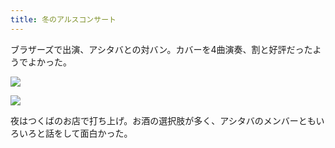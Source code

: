 ```yaml
---
title: 冬のアルスコンサート
---
```


ブラザーズで出演、アシタバとの対バン。カバーを4曲演奏、割と好評だったようでよかった。

![](https://photos.old.apkas.net/medium/202302/20230219-091938.webp)

![](https://photos.old.apkas.net/medium/202302/20230219-132221.webp)

夜はつくばのお店で打ち上げ。お酒の選択肢が多く、アシタバのメンバーともいろいろと話をして面白かった。
